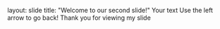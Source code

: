 layout: slide
title: "Welcome to our second slide!"
Your text
Use the left arrow to go back!
Thank you for viewing my slide
